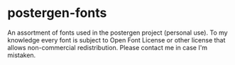 # postergen-fonts
An assortment of fonts used in the postergen project (personal use).
To my knowledge every font is subject to Open Font License or other license that allows non-commercial redistribution. Please contact me in case I'm mistaken. 

